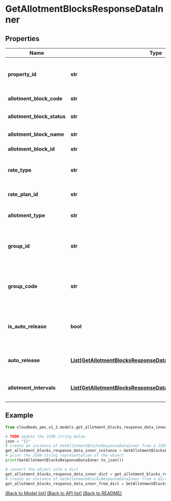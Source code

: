 # GetAllotmentBlocksResponseDataInner


## Properties

Name | Type | Description | Notes
------------ | ------------- | ------------- | -------------
**property_id** | **str** | Property ID associated to the allotment block | [optional] 
**allotment_block_code** | **str** | Allotment block code | [optional] 
**allotment_block_status** | **str** | Allotment block status | [optional] 
**allotment_block_name** | **str** | Allotment block name | [optional] 
**allotment_block_id** | **str** | Allotment block ID | [optional] 
**rate_type** | **str** | Rate type for the allotment block | [optional] 
**rate_plan_id** | **str** | Rate plan ID if applicable | [optional] 
**allotment_type** | **str** | the type of allotment block | [optional] 
**group_id** | **str** | Group profile ID associated to the allotment block | [optional] 
**group_code** | **str** | Group profile code associated to the allotment block | [optional] 
**is_auto_release** | **bool** | If the allotment block is configured for auto-release | [optional] 
**auto_release** | [**List[GetAllotmentBlocksResponseDataInnerAutoReleaseInner]**](GetAllotmentBlocksResponseDataInnerAutoReleaseInner.md) | auto-release data if applicable | [optional] 
**allotment_intervals** | [**List[GetAllotmentBlocksResponseDataInnerAllotmentIntervalsInner]**](GetAllotmentBlocksResponseDataInnerAllotmentIntervalsInner.md) | array of interval data by room type | [optional] 

## Example

```python
from cloudbeds_pms_v1_2.models.get_allotment_blocks_response_data_inner import GetAllotmentBlocksResponseDataInner

# TODO update the JSON string below
json = "{}"
# create an instance of GetAllotmentBlocksResponseDataInner from a JSON string
get_allotment_blocks_response_data_inner_instance = GetAllotmentBlocksResponseDataInner.from_json(json)
# print the JSON string representation of the object
print(GetAllotmentBlocksResponseDataInner.to_json())

# convert the object into a dict
get_allotment_blocks_response_data_inner_dict = get_allotment_blocks_response_data_inner_instance.to_dict()
# create an instance of GetAllotmentBlocksResponseDataInner from a dict
get_allotment_blocks_response_data_inner_from_dict = GetAllotmentBlocksResponseDataInner.from_dict(get_allotment_blocks_response_data_inner_dict)
```
[[Back to Model list]](../README.md#documentation-for-models) [[Back to API list]](../README.md#documentation-for-api-endpoints) [[Back to README]](../README.md)


